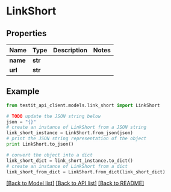 # LinkShort


## Properties
Name | Type | Description | Notes
------------ | ------------- | ------------- | -------------
**name** | **str** |  | 
**url** | **str** |  | 

## Example

```python
from testit_api_client.models.link_short import LinkShort

# TODO update the JSON string below
json = "{}"
# create an instance of LinkShort from a JSON string
link_short_instance = LinkShort.from_json(json)
# print the JSON string representation of the object
print LinkShort.to_json()

# convert the object into a dict
link_short_dict = link_short_instance.to_dict()
# create an instance of LinkShort from a dict
link_short_from_dict = LinkShort.from_dict(link_short_dict)
```
[[Back to Model list]](../README.md#documentation-for-models) [[Back to API list]](../README.md#documentation-for-api-endpoints) [[Back to README]](../README.md)


